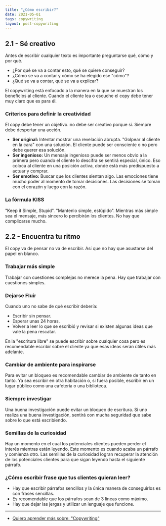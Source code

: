 ```yaml
---
title: "¿Cómo escribir?"
date: 2021-05-01
tags: copywriting
layout: post-copywriting
---
```


## 2.1 - Sé creativo
Antes de escribir cualquier texto es importante preguntarse qué, cómo y por qué.

- ¿Por qué se va a contar esto, qué se quiere conseguir?
- ¿Cómo se va a contar y cómo se ha elegido ese "cómo"?
- ¿Qué se va a contar, qué se va a explicar?

El copywriting está enfocado a la manera en la que se muestran los beneficios al cliente. Cuando el cliente lea o escuche el copy debe tener muy claro que es para él.

### Criterios para definir la creatividad
El copy debe tener un objetivo. no debe ser creativo porque sí. Siempre debe despertar una acción.

- **Ser original:** Intentar mostrar una revelación abrupta. "Golpear al cliente en la cara" con una solución. El cliente puede ser consciente o no pero debe querer esa solución.
- **Ser ingenioso:** Un mensaje ingenioso puede ser menos obvio a la primera pero cuando el cliente lo descifra se sentirá especial, único. Eso coloca al cliente en una posición activa, donde está más predispuesto a actuar y comprar.
- **Ser emotivo:** Buscar que los clientes sientan algo. Las emociones tiene mucho poder al momento de tomar decisiones. Las decisiones se toman con el corazón y luego con la razón.

### La fórmula KISS

"Keep it Simple, Stupid". "Mantenlo simple, estúpido". Mientras más simple sea el mensaje, más sincero lo percibirán los clientes. No hay que complicarse mucho.

## 2.2 - Encuentra tu ritmo

El copy va de pensar no va de escribir. Así que no hay que asustarse del papel en blanco.

### Trabajar más simple

Trabajar con cuestiones complejas no merece la pena. Hay que trabajar con cuestiones simples.

### Dejarse Fluir

Cuando uno no sabe de qué escribir debería:

- Escribir sin pensar.
- Esperar unas 24 horas.
- Volver a leer lo que se escribió y revisar si existen algunas ideas que vale la pena rescatar.

En la "escritura libre" se puede escribir sobre cualquier cosa pero es recomendable escribir sobre el cliente ya que esas ideas serán útiles más adelante.

### Cambiar de ambiente para inspirarse

Para evitar un bloqueo es recomendable cambiar de ambiente de tanto en tanto. Ya sea escribir en otra habitación o, si fuera posible, escribir en un lugar público como una cafetería o una biblioteca.

### Siempre investigar

Una buena investigación puede evitar un bloqueo de escritura. Si uno realiza una buena investigación, sentirá con mucha seguridad que sabe sobre lo que está escribiendo.

### Semillas de la curiosidad

Hay un momento en el cual los potenciales clientes pueden perder el interés mientras están leyendo. Este momento es cuando acaba un párrafo y comienza otro. Las semillas de la curiosidad logran recuperar la atención de los potenciales clientes para que sigan leyendo hasta el siguiente párrafo.

### ¿Cómo escribir frase que tus clientes quieran leer?

- Hay que escribir párrafos sencillos y la única manera de conseguirlos es con frases sencillas.
- Es recomendable que los párrafos sean de 3 líneas como máximo.
- Hay que dejar las jergas y utilizar un lenguaje que funcione.

---

- [Quiero aprender más sobre: "Copywriting"](../00/copywriting)